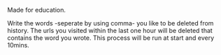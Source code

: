 Made for education.

Write the words -seperate by using comma- you like to be deleted from history.
The urls you visited within the last one hour will be deleted that contains the word you wrote.
This process will be run at start and every 10mins.
